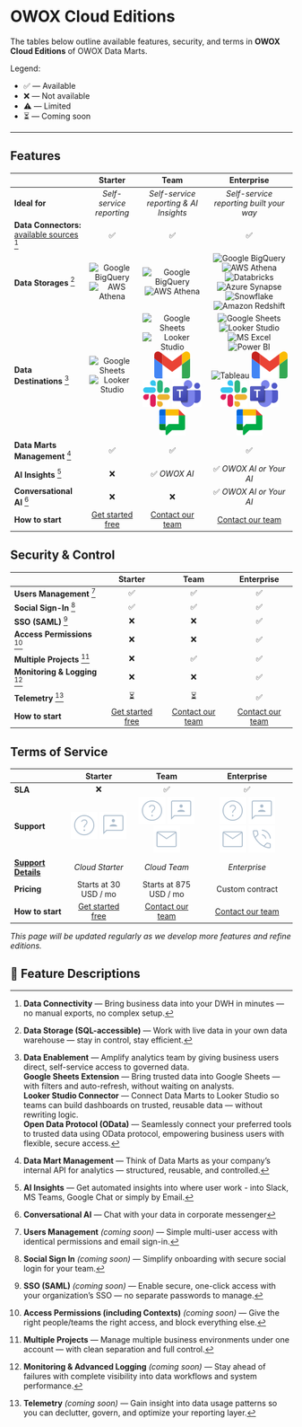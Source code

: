 # OWOX Cloud Editions

The tables below outline available features, security, and terms in **OWOX Cloud Editions** of OWOX Data Marts.

Legend:

- ✅ — Available
- ❌ — Not available
- ⚠️ — Limited
- ⏳ — Coming soon

---

## Features

|                                   | **Starter** | **Team** | **Enterprise** |
|-----------------------------------|:----------:|:--------:|:--------------:|
| **Ideal for**                     | _Self-service reporting_ | _Self-service reporting & AI Insights_ | _Self-service reporting built your way_ |
| **Data Connectors:** [available sources](../../README.md#data-sources) [^1] | ✅ | ✅ | ✅ |
| **Data Storages** [^2]            | ![Google BigQuery](../res/bigquery.svg) ![AWS Athena](../res/athena.svg) | ![Google BigQuery](../res/bigquery.svg) ![AWS Athena](../res/athena.svg) | ![Google BigQuery](../res/bigquery.svg) ![AWS Athena](../res/athena.svg) ![Databricks](../res/databricks.svg) ![Azure Synapse](../res/synapse.svg) ![Snowflake](../res/snowflake.svg) ![Amazon Redshift](../res/redshift.svg) |
| **Data Destinations** [^3]        | ![Google Sheets](../res/g-sheets.svg) ![Looker Studio](../res/looker.svg) | ![Google Sheets](../res/g-sheets.svg) ![Looker Studio](../res/looker.svg) ![Email](../res/email.svg) ![Slack](../res/slack.svg) ![Teams](../res/teams.svg) ![Google Chat](../res/google_chat.svg) | ![Google Sheets](../res/g-sheets.svg) ![Looker Studio](../res/looker.svg) ![MS Excel](../res/ms-excel.svg) ![Power BI](../res/power-bi.svg) ![Tableau](../res/tableau.svg) ![Email](../res/email.svg) ![Slack](../res/slack.svg) ![Teams](../res/teams.svg) ![Google Chat](../res/google_chat.svg) |
| **Data Marts Management** [^4]    | ✅ | ✅ | ✅ |
| **AI Insights** [^5]              | ❌ | ✅ _OWOX AI_ | ✅ _OWOX AI or Your AI_ |
| **Conversational AI** [^6]        | ❌ | ❌ | ✅ _OWOX AI or Your AI_ |
| **How to start**                  | [Get started free](https://www.owox.com/app-signup) | [Contact our team](https://www.owox.com/pricing) | [Contact our team](https://www.owox.com/pricing) |

## Security & Control

|                                     | **Starter** | **Team** | **Enterprise** |
|-------------------------------------|:----------:|:--------:|:--------------:|
| **Users Management** [^7]           | ✅ | ✅ | ✅ |
| **Social Sign-In** [^8]             | ✅ | ✅ | ✅ |
| **SSO (SAML)** [^9]                 | ❌ | ❌ | ✅ |
| **Access Permissions** [^10]        | ❌ | ❌ | ✅ |
| **Multiple Projects** [^11]         | ❌ | ✅ | ✅ |
| **Monitoring & Logging** [^12]      | ❌ | ❌ | ✅ |
| **Telemetry** [^13]                 | ⏳ | ⏳ | ✅ |
| **How to start**                    | [Get started free](https://www.owox.com/app-signup) | [Contact our team](https://www.owox.com/pricing) | [Contact our team](https://www.owox.com/pricing) |

## Terms of Service

|                                                                                              | **Starter**                                                | **Team**                                                | **Enterprise**                                   |
| -------------------------------------------------------------------------------------------- | :------------------------------------------------------------: | :---------------------------------------------------------: | :------------------------------------------------: |
| **SLA**                                                                                  |  ❌                                                | ✅          | ✅     |
| **Support**                                                                                      | ![Doc](../res/doc.svg) ![Chat](../res/chat.svg)                                                           | ![Doc](../res/doc.svg) ![Chat](../res/chat.svg) ![Email](../res/mail.svg)                                                        |   ![Doc](../res/doc.svg) ![Chat](../res/chat.svg) ![Email](../res/mail.svg) ![Phone](../res/phone_in_talk.svg)                                           |
| [**Support Details**](https://support.owox.com/hc/en-us/articles/115000216754-Support-Options) | _Cloud Starter_                                                  | _Cloud Team_                                                  | _Enterprise_                                     |
| **Pricing**                                                                             | Starts at 30 USD / mo  | Starts at 875 USD / mo | Custom contract  |
| **How to start**                                                                             | [Get started free](https://www.owox.com/app-signup)  | [Contact our team](https://www.owox.com/pricing) | [Contact our team](https://www.owox.com/pricing)  |

_This page will be updated regularly as we develop more features and refine editions._

## 📝 Feature Descriptions

[^1]: **Data Connectivity** — Bring business data into your DWH in minutes — no manual exports, no complex setup.

[^2]: **Data Storage (SQL-accessible)** — Work with live data in your own data warehouse — stay in control, stay efficient.

[^3]:
    **Data Enablement** — Amplify analytics team by giving business users direct, self-service access to governed data.  
    **Google Sheets Extension** — Bring trusted data into Google Sheets — with filters and auto-refresh, without waiting on analysts.  
    **Looker Studio Connector** — Connect Data Marts to Looker Studio so teams can build dashboards on trusted, reusable data — without rewriting logic.  
    **Open Data Protocol (OData)** — Seamlessly connect your preferred tools to trusted data using OData protocol, empowering business users with flexible, secure access.

[^4]: **Data Mart Management** — Think of Data Marts as your company’s internal API for analytics — structured, reusable, and controlled.

[^5]: **AI Insights** — Get automated insights into where user work - into Slack, MS Teams, Google Chat or simply by Email.

[^6]: **Conversational AI** — Chat with your data in corporate messenger

[^7]: **Users Management** _(coming soon)_ — Simple multi-user access with identical permissions and email sign-in.

[^8]: **Social Sign In** _(coming soon)_ — Simplify onboarding with secure social login for your team.

[^9]: **SSO (SAML)** _(coming soon)_ — Enable secure, one-click access with your organization’s SSO — no separate passwords to manage.

[^10]: **Access Permissions (including Contexts)** _(coming soon)_ — Give the right people/teams the right access, and block everything else.

[^11]: **Multiple Projects** — Manage multiple business environments under one account — with clean separation and full control.

[^12]: **Monitoring & Advanced Logging** _(coming soon)_ — Stay ahead of failures with complete visibility into data workflows and system performance.

[^13]: **Telemetry** _(coming soon)_ — Gain insight into data usage patterns so you can declutter, govern, and optimize your reporting layer.
